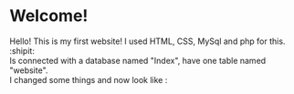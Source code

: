 <html>
<h1>Welcome!</h1>
Hello! This is my first website! I used HTML, CSS, MySql and php for this. :shipit: <br>
Is connected with a database named "Index", have one table named "website". <br>
I changed some things and now look like :

</html>
